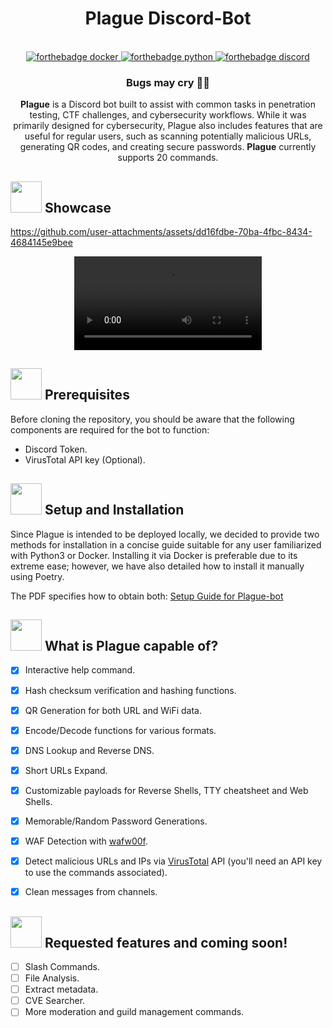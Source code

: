 <h1 align="center">Plague Discord-Bot</h1>

<div align="center">
    <br>
    <a href="https://www.docker.com/">
        <img src="https://img.shields.io/badge/docker-%230db7ed.svg?style=for-the-badge&logo=docker&logoColor=white" alt="forthebadge docker"/>
    </a>
    <a href="https://www.python.org/downloads/release/python-3120/">
        <img src="https://img.shields.io/badge/python-3670A0?style=for-the-badge&logo=python&logoColor=ffdd54" alt="forthebadge python"/>
    </a>
    <a href="https://discord.com/">
        <img src="https://img.shields.io/badge/Discord-%235865F2.svg?style=for-the-badge&logo=discord&logoColor=white" alt="forthebadge discord"/>
    </a>
    <h3>Bugs may cry 🐛🔥</h3>
</div>

  <p align="center">
<b>Plague</b> is a Discord bot built to assist with common tasks in penetration testing, CTF challenges, and cybersecurity workflows. While it was primarily designed for cybersecurity, Plague also includes features that are useful for regular users, such as scanning potentially malicious URLs, generating QR codes, and creating secure passwords. <b>Plague</b> currently supports 20 commands.
  </p>
</p>

## <img src="https://play.pokemonshowdown.com/sprites/gen5ani/snorlax.gif" width="50px" height="50px"> Showcase

https://github.com/user-attachments/assets/dd16fdbe-70ba-4fbc-8434-4684145e9bee

<div align="center">
    <video src="media/Bot Showcase First Release.mp4" alt="Bot Showcase Video">
</div>


## <img src="https://play.pokemonshowdown.com/sprites/gen5ani/klinklang.gif" width="50px" height="50px"> Prerequisites

Before cloning the repository, you should be aware that the following components are required for the bot to function:

- Discord Token.
- VirusTotal API key (Optional).

## <img src="https://play.pokemonshowdown.com/sprites/gen5ani/alakazam-mega.gif" width="50px" height="50px"> Setup and Installation

Since Plague is intended to be deployed locally, we decided to provide two methods for installation in a concise guide suitable for any user familiarized with Python3 or Docker. Installing it via Docker is preferable due to its extreme ease; however, we have also detailed how to install it manually using Poetry.

The PDF specifies how to obtain both: [Setup Guide for Plague-bot](https://github.com/DevPlague/Plague-Discord-Bot/blob/main/docs/Setup%20Guide%20for%20Plague-bot.pdf)

## <img src="https://play.pokemonshowdown.com/sprites/gen5ani/marowak-alola.gif" width="50px" height="50px"> What is Plague capable of?
- [x] Interactive help command.
- [x] Hash checksum verification and hashing functions.
- [x] QR Generation for both URL and WiFi data.
- [x] Encode/Decode functions for various formats.
- [x] DNS Lookup and Reverse DNS.
- [x] Short URLs Expand.
- [X] Customizable payloads for Reverse Shells, TTY cheatsheet and Web Shells. 
- [X] Memorable/Random Password Generations.
- [x] WAF Detection with [wafw00f](https://github.com/EnableSecurity/wafw00f).
- [x] Detect malicious URLs and IPs via [VirusTotal](https://www.virustotal.com/gui/home/upload) API (you'll need an API key to use the commands associated).
- [X] Clean messages from channels.


## <img src="https://play.pokemonshowdown.com/sprites/gen5ani/conkeldurr.gif" width="50px" height="50px"> Requested features and coming soon!
- [ ] Slash Commands.
- [ ] File Analysis.
- [ ] Extract metadata.
- [ ] CVE Searcher.
- [ ] More moderation and guild management commands.
